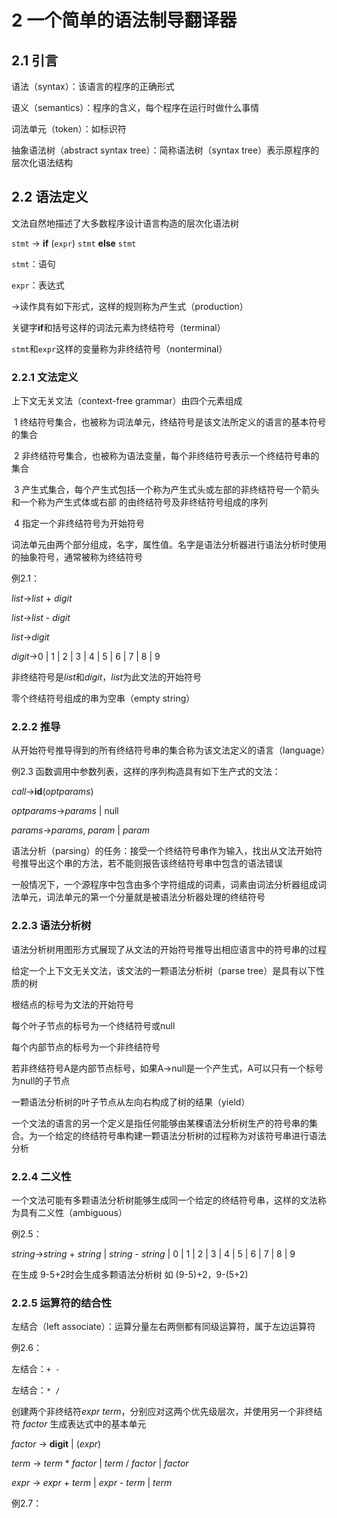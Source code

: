# 2 一个简单的语法制导翻译器



## 2.1 引言

语法（syntax）：该语言的程序的正确形式

语义（semantics）：程序的含义，每个程序在运行时做什么事情

词法单元（token）：如标识符

抽象语法树（abstract syntax tree）：简称语法树（syntax tree）表示原程序的层次化语法结构

## 2.2 语法定义

文法自然地描述了大多数程序设计语言构造的层次化语法树

`stmt` → **if** (`expr`) `stmt` **else** `stmt`

`stmt`：语句

`expr`：表达式

→读作具有如下形式，这样的规则称为产生式（production）

关键字**if**和括号这样的词法元素为终结符号（terminal）

`stmt`和`expr`这样的变量称为非终结符号（nonterminal）

### 2.2.1 文法定义

上下文无关文法（context-free grammar）由四个元素组成

​	1 终结符号集合，也被称为词法单元，终结符号是该文法所定义的语言的基本符号的集合

​	2 非终结符号集合，也被称为语法变量，每个非终结符号表示一个终结符号串的集合

​	3 产生式集合，每个产生式包括一个称为产生式头或左部的非终结符号一个箭头和一个称为产生式体或右部	的由终结符号及非终结符号组成的序列

​	4 指定一个非终结符号为开始符号

词法单元由两个部分组成，名字，属性值。名字是语法分析器进行语法分析时使用的抽象符号，通常被称为终结符号

例2.1：

*list*→*list* + *digit*

*list*→*list* - *digit*

*list*→*digit*

*digit*→0 | 1 | 2 | 3 | 4 | 5 | 6 | 7 | 8 | 9

非终结符号是*list*和*digit*，*list*为此文法的开始符号

零个终结符号组成的串为空串（empty string）

### 2.2.2 推导

从开始符号推导得到的所有终结符号串的集合称为该文法定义的语言（language）

例2.3  函数调用中参数列表，这样的序列构造具有如下生产式的文法：

*call*→**id**(*optparams*)

*optparams*→*params* | null

*params*→*params*, *param* | *param*

语法分析（parsing）的任务：接受一个终结符号串作为输入，找出从文法开始符号推导出这个串的方法，若不能则报告该终结符号串中包含的语法错误

一般情况下，一个源程序中包含由多个字符组成的词素，词素由词法分析器组成词法单元，词法单元的第一个分量就是被语法分析器处理的终结符号

### 2.2.3 语法分析树

语法分析树用图形方式展现了从文法的开始符号推导出相应语言中的符号串的过程

给定一个上下文无关文法，该文法的一颗语法分析树（parse tree）是具有以下性质的树

根结点的标号为文法的开始符号

每个叶子节点的标号为一个终结符号或null

每个内部节点的标号为一个非终结符号

若非终结符号A是内部节点标号，如果A→null是一个产生式，A可以只有一个标号为null的子节点

一颗语法分析树的叶子节点从左向右构成了树的结果（yield）

一个文法的语言的另一个定义是指任何能够由某棵语法分析树生产的符号串的集合。为一个给定的终结符号串构建一颗语法分析树的过程称为对该符号串进行语法分析

### 2.2.4 二义性

一个文法可能有多颗语法分析树能够生成同一个给定的终结符号串，这样的文法称为具有二义性（ambiguous）

例2.5：

*string*→*string* + *string* | *string* - *string* | 0 | 1 | 2 | 3 | 4 | 5 | 6 | 7 | 8 | 9

在生成 9-5+2时会生成多颗语法分析树 如 (9-5)+2，9-(5+2)

### 2.2.5 运算符的结合性

左结合（left associate）：运算分量左右两侧都有同级运算符，属于左边运算符

例2.6：

左结合：`+ -`

左结合：`* /`

创建两个非终结符*expr* *term*，分别应对这两个优先级层次，并使用另一个非终结符 *factor* 生成表达式中的基本单元

*factor* → **digit** | (*expr*)

*term* → *term* * *factor* | *term* / *factor* | *factor*

*expr* → *expr* + *term* | *expr* - *term* | *term*

例2.7：







